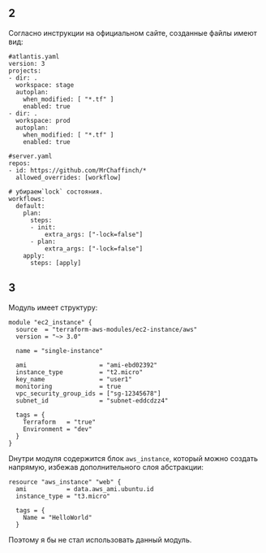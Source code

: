 ## 2
Cогласно инструкции на официальном сайте, cозданные файлы имеют вид:
```
#atlantis.yaml
version: 3
projects:
- dir: .
  workspace: stage
  autoplan:
    when_modified: [ "*.tf" ]
    enabled: true
- dir: .
  workspace: prod
  autoplan:
    when_modified: [ "*.tf" ]
    enabled: true
```
``` 
#server.yaml
repos:
- id: https://github.com/MrChaffinch/*
  allowed_overrides: [workflow]

# убираем`lock` состояния.
workflows:
  default:
    plan:
      steps:
      - init:
          extra_args: ["-lock=false"]
      - plan:
          extra_args: ["-lock=false"]
    apply:
      steps: [apply]
```

## 3
Модуль имеет структуру:
```
module "ec2_instance" {
  source  = "terraform-aws-modules/ec2-instance/aws"
  version = "~> 3.0"

  name = "single-instance"

  ami                    = "ami-ebd02392"
  instance_type          = "t2.micro"
  key_name               = "user1"
  monitoring             = true
  vpc_security_group_ids = ["sg-12345678"]
  subnet_id              = "subnet-eddcdzz4"

  tags = {
    Terraform   = "true"
    Environment = "dev"
  }
}
```
Dнутри модуля содержится блок ``aws_instance``, который можно создать напрямую, избежав дополнительного слоя абстракции:
```
resource "aws_instance" "web" {
  ami           = data.aws_ami.ubuntu.id
  instance_type = "t3.micro"

  tags = {
    Name = "HelloWorld"
  }
```
Поэтому я бы не стал использовать данный модуль.
